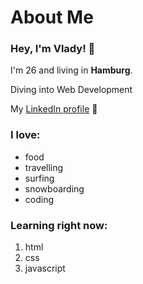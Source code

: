# About Me
### Hey, I'm Vlady! 👋
I'm 26 and living in **Hamburg**.

Diving into Web Development

My [LinkedIn profile](https://de.linkedin.com/in/vladyslav-nyzhashchyy-023780162) :rocket:

### I love:

- food
- travelling
- surfing
- snowboarding
- coding

### Learning right now:

1. html
2. css
3. javascript


